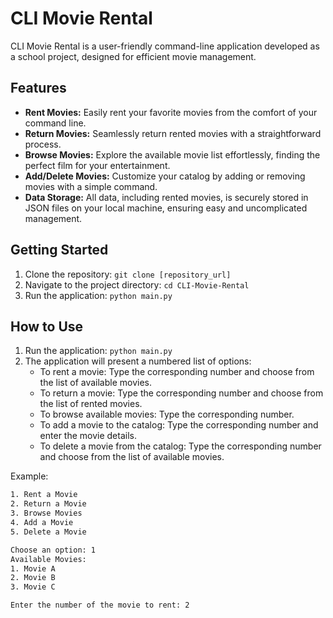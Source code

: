 # CLI Movie Rental

CLI Movie Rental is a user-friendly command-line application developed as a school project, designed for efficient movie management.

## Features
- **Rent Movies:** Easily rent your favorite movies from the comfort of your command line.
- **Return Movies:** Seamlessly return rented movies with a straightforward process.
- **Browse Movies:** Explore the available movie list effortlessly, finding the perfect film for your entertainment.
- **Add/Delete Movies:** Customize your catalog by adding or removing movies with a simple command.
- **Data Storage:** All data, including rented movies, is securely stored in JSON files on your local machine, ensuring easy and uncomplicated management.

## Getting Started
1. Clone the repository: `git clone [repository_url]`
2. Navigate to the project directory: `cd CLI-Movie-Rental`
3. Run the application: `python main.py`

## How to Use
1. Run the application: `python main.py`
2. The application will present a numbered list of options:
   - To rent a movie: Type the corresponding number and choose from the list of available movies.
   - To return a movie: Type the corresponding number and choose from the list of rented movies.
   - To browse available movies: Type the corresponding number.
   - To add a movie to the catalog: Type the corresponding number and enter the movie details.
   - To delete a movie from the catalog: Type the corresponding number and choose from the list of available movies.

Example:
```bash
1. Rent a Movie
2. Return a Movie
3. Browse Movies
4. Add a Movie
5. Delete a Movie

Choose an option: 1
Available Movies:
1. Movie A
2. Movie B
3. Movie C

Enter the number of the movie to rent: 2
